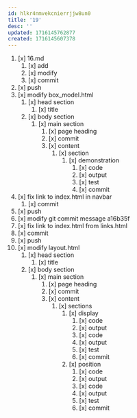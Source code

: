 ```yaml
---
id: hlkr4nmvekcnierrjjw8un0
title: '19'
desc: ''
updated: 1716145762877
created: 1716145607378
---
```


1. [x] 16.md
    1. [x] add
    1. [x] modify
    1. [x] commit
1. [x] push
1. [x] modify box_model.html
    1. [x] head section
        1. [x] title
    1. [x] body section
        1. [x] main section
            1. [x] page heading
            1. [x] commit
            1. [x] content
                1. [x] section
                    1. [x] demonstration
                        1. [x] code
                        1. [x] output
                        1. [x] test
                        1. [x] commit
1. [x] fix link to index.html in navbar
    1. [x] commit
1. [x] push
1. [x] modify git commit message a16b35f
1. [x] fix link to index.html from links.html
1. [x] commit
1. [x] push
1. [x] modify layout.html
    1. [x] head section
        1. [x] title
    1. [x] body section
        1. [x] main section
            1. [x] page heading
            1. [x] commit
            1. [x] content
                1. [x] sections
                    1. [x] display
                        1. [x] code
                        1. [x] output
                        1. [x] code
                        1. [x] output
                        1. [x] test
                        1. [x] commit
                    1. [x] position
                        1. [x] code
                        1. [x] output
                        1. [x] code
                        1. [x] output
                        1. [x] test
                        1. [x] commit
